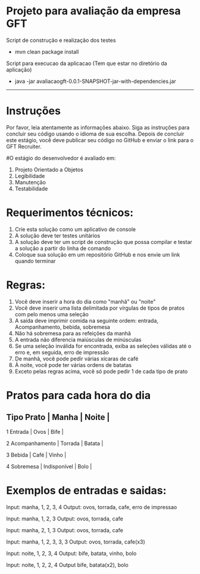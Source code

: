 # Projeto para avaliação da empresa GFT

Script de construção e realização dos testes
 - mvn clean package install
 
Script para execucao da aplicacao (Tem que estar no diretório da aplicação)
 - java -jar avaliacaogft-0.0.1-SNAPSHOT-jar-with-dependencies.jar
 
 
 
 -------------------------------------------
 
# Instruções
Por favor, leia atentamente as informações abaixo. Siga as instruções para concluir seu código usando o idioma de sua escolha. Depois de concluir este estágio, você deve publicar seu código no GitHub e enviar o link para o GFT Recruiter.

#O estágio do desenvolvedor é avaliado em:
1. Projeto Orientado a Objetos
2. Legibilidade
3. Manutenção
4. Testabilidade

# Requerimentos técnicos:
1. Crie esta solução como um aplicativo de console
2. A solução deve ter testes unitários
3. A solução deve ter um script de construção que possa compilar e testar a solução a partir do
linha de comando
4. Coloque sua solução em um repositório GitHub e nos envie um link quando terminar

# Regras:
1. Você deve inserir a hora do dia como "manhã" ou "noite"
2. Você deve inserir uma lista delimitada por vírgulas de tipos de pratos com pelo menos uma seleção
3. A saída deve imprimir comida na seguinte ordem: entrada, Acompanhamento, bebida, sobremesa
4. Não há sobremesa para as refeições da manhã
5. A entrada não diferencia maiúsculas de minúsculas
6. Se uma seleção inválida for encontrada, exiba as seleções válidas até o erro e, em seguida,
erro de impressão
7. De manhã, você pode pedir várias xícaras de café
8. À noite, você pode ter várias ordens de batatas
9. Exceto pelas regras acima, você só pode pedir 1 de cada tipo de prato



# Pratos para cada hora do dia


Tipo Prato        | Manha         | Noite  |
--------------------------------------------

1 Entrada         | Ovos          | Bife   |

2 Acompanhamento  | Torrada       | Batata |

3 Bebida          | Café          | Vinho  |

4 Sobremesa       | Indisponível  | Bolo   |


# Exemplos de entradas e saidas:

Input: manha, 1, 2, 3, 4
Output: ovos, torrada, cafe, erro de impressao

Input: manha, 1, 2, 3
Output: ovos, torrada, cafe

Input: manha, 2, 1, 3
Output: ovos, torrada, cafe

Input: manha, 1, 2, 3, 3, 3
Output: ovos, torrada, cafe(x3)

Input: noite, 1, 2, 3, 4
Output: bife, batata, vinho, bolo

Input: noite, 1, 2, 2, 4
Output bife, batata(x2), bolo

